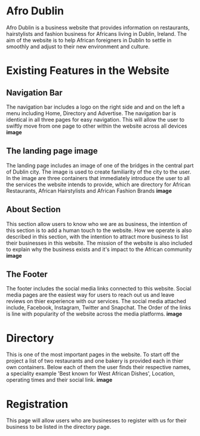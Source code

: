 # Afro Dublin
Afro Dublin is a business website that provides information on restaurants, hairstylists and fashion business for Africans living in Dublin, Ireland. The aim of the website is to help African foreigners in Dublin to settle in smoothly and adjust to their new environment and culture. 
# Existing Features in the Website
## Navigation Bar
The navigation bar includes a logo on the right side and and on the left a menu including Home, Directory and Advertise. The navigation bar is identical in all three pages for easy navigation.
This will allow the user to swiftly move from one page to other within the website across all devices 
**image**
## The landing page image 
The landing page includes an image of one of the bridges in the central part of Dublin city. The image is used to create familiarity of the city to the user. 
In the image are three containers that immediately introduce the user to all the services the website intends to provide, which are directory for African Restaurants, African Hairstylists and African Fashion Brands
**image**
## About Section 
This section allow users to know who we are as business, the intention of this section is to add a human touch to the website. 
How we operate is also described in this section, with the intention to attract more business to list their businesses in this website. 
The mission of the website is also included to explain why the business exists and it's impact to the African community
**image**
## The Footer 
The footer includes the social media links connected to this website. Social media pages are the easiest way for users to reach out us and leave reviews on thier experience with our services. 
The social media attached include, Facebook, Instagram, Twitter and Snapchat. The Order of the links is line with popularity of the website across the media platforms. 
**image**
# Directory 
This is one of the most important pages in the website. To start off the project a list of two restaurants and one bakery is provided each in thier own containers. 
Below each of them the user finds their respective names, a speciality example 'Best known for West African Dishes', Location, operating times and their social link. 
**image**
# Registration 
This page will allow users who are businesses to register with us for their business to be listed in the directory page. 
